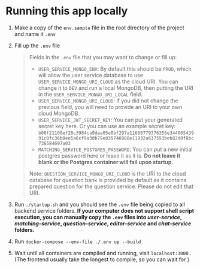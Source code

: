 # Running this app locally

1. Make a copy of the `env.sample` file in the root directory of the project and name it `.env`

2. Fill up the `.env` file

   > Fields in the `.env` file that you may want to change or fill up:
   >
   > - `USER_SERVICE_MONGO_ENV`: By default this should be `PROD`, which will allow the user service database to use `USER_SERVICE_MONGO_URI_CLOUD` as the cloud URI. You can change it to `DEV` and run a local MongoDB, then putting the URI in the `USER_SERVICE_MONGO_URI_LOCAL` field.
   > - `USER_SERVICE_MONGO_URI_CLOUD`: If you did not change the previous field, you will need to provide an URI to your own cloud MongoDB.
   > - `USER_SERVICE_JWT_SECRET_KEY`: You can put your generated secret key here. Or you can use an example secret key: `b00f21108ef28c3984ca9dea05e8bf297a11688779376356e34406543991c0fc36b0ee5a6cf9a30b79e835746088e11932a637553beb82d0f8bc736584697a03` 
   > - `MATCHING_SERVICE_POSTGRES_PASSWORD`: You can put a new initial postgres password here or leave it as it is. **Do not leave it blank or the Postgres container will fail upon startup.**
   >
   > 
   >
   > Note: `QUESTION_SERVICE_MONGO_URI_CLOUD` is the URI to the cloud database for question bank is provided by default as it contains prepared question for the question service. Please do not edit that URI.

3. Run `./startup.sh` and you should see the `.env` file being copied to all backend service folders. **If your computer does not support shell script execution, you can manually copy the `.env` files into *user-service*, *matching-service*, *question-service*, *editor-service* and *chat-service* folders.**

4. Run `docker-compose --env-file ./.env up --build`

5. Wait until all containers are compiled and running, visit `localhost:3000` . (The frontend usually take the longest to compile, so you can wait for )
